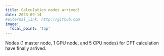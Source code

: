 ```yaml
---
title: Calculation nodes arrived!
date: 2023-09-14
#external_link: http://github.com
image:
  focal_point: 'top'
---
```


Nodes (1 master node, 1 GPU node, and 5 CPU nodes) for DFT calculation have finally arrived. 

<!--more-->
